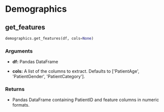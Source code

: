 # Demographics

## get\_features

```python
demographics.get_features(df, cols=None)
```

### Arguments

- **df:** Pandas DataFrame
 
- **cols:** A list of the columns to extract. Defaults to ['PatientAge', 'PatientGender', 'PatientCategory'].


### Returns

- Pandas DataFrame containing PatientID and feature columns in numeric formats.